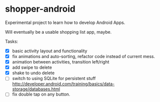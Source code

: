 # shopper-android


Experimental project to learn how to develop Android Apps.

Will eventually be a usable shopping list app, maybe.

Tasks:

- [x] basic activity layout and functionality
- [x] fix animations and auto-sorting, refactor code instead of current mess.
- [x] animation between activities, transition left/right
- [X] add swipe to delete
- [x] shake to undo delete
- [ ] switch to using SQLite for persistent stuff http://developer.android.com/training/basics/data-storage/databases.html
- [ ] fix double tap on any button.